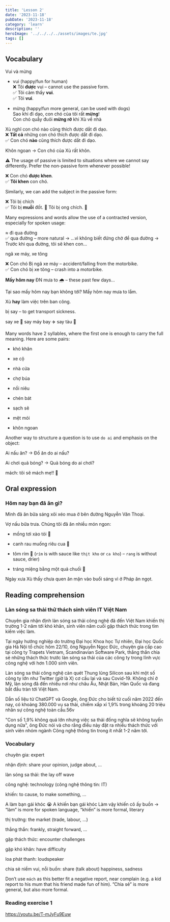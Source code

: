 ```yaml
---
title: 'Lesson 2'
date: '2023-11-18'
pubDate: '2023-11-18'
category: 'learn'
description: ''
heroImage: '../../../../assets/images/te.jpg'
tags: []
---
```


## Vocabulary

Vui và mừng

- vui (happy/fun for human)  
   ❌ Tôi **được** vui – cannot use the passive form.  
   ✅ Tôi cảm thấy **vui**.  
   ✅ Tôi **vui**.

- mừng (happy/fun more general, can be used with dogs)  
   Sao khi đi dạo, con chó của tôi rất **mừng**!  
   Con chó quẫy đuôi **mừng rỡ** khi Xù về nhà

Xù nghĩ con chó nào cũng thích được dắt đi dạo.  
❌ **Tất cả** những con chó thích được dắt đi dạo.  
✅ Con chó **nào** cũng thích được dắt đi dạo.

Khôn ngoan → Con chó của Xù rất khôn.

⚠️ The usage of passive is limited to situations where we cannot say differently. Prefer the non-passive form whenever possible!

❌ Con chó **được khen**.  
✅ **Tôi khen** con chó.

Similarly, we can add the subject in the passive form:

❌ Tôi bị chích  
✅ Tôi bị **muỗi** đốt. 🦟 Tôi bị ong chích. 🐝

Many expressions and words allow the use of a contracted version, especially for spoken usage:

≈ đi qua đường  
✅ qua đường – more natural → …vì không biết đứng chờ để qua đường → Trước khi qua đường, tôi sẽ khen con…

ngã xe máy, xe tông

❌ Con chó Bị ngã xe máy – accident/falling from the motorbike.  
✅ Con chó bị xe tông – crash into a motorbike.

**Mấy hôm nay** ĐN mưa to 🌧️ – these past few days…

Tại sao mấy hôm nay bạn không tới? Mấy hôm nay mưa to lắm.

Xù **hay** làm việc trên ban công.

bị say – to get transport sickness.

say xe 🚗 say máy bay ✈️ say tàu 🚂

Many words have 2 syllables, where the first one is enough to carry the full meaning. Here are some pairs:

- khó khăn

- xe cộ

- nhà cửa

- chợ búa

- nồi niêu

- chén bát

- sạch sẽ

- mệt mỏi

- khôn ngoan

Another way to structure a question is to use `do ai` and emphasis on the object:

Ai nấu ăn? → Đồ ăn do ai nấu?

Ai chơi quả bóng? → Quả bóng do ai chơi?

mách: tôi sẽ mách mẹ!! 👶

## Oral expression

### Hôm nay bạn đã ăn gì?

Mình đã ăn bữa sáng xôi xéo mua ở bên đường Nguyễn Văn Thoại.

Vợ nấu bữa trưa. Chúng tôi đã ăn nhiều món ngon:

- mồng tơi xào tỏi 🥗

- canh rau muống riêu cua 🍲

- tôm rím 🦐 (`rím` is with sauce like `thịt kho` or `ca kho`) – `rang` is without sauce, drier)

- tráng miệng bằng một quả chuối 🍌

Ngày xưa Xù thấy chưa quen ăn mặn vào buổi sáng vì ở Pháp ăn ngọt.

## Reading comprehension

### Làn sóng sa thải thử thách sinh viên IT Việt Nam

Chuyên gia nhận định làn sóng sa thải công nghệ đã đến Việt Nam khiến thị trường 1-2 năm tới khó khăn, sinh viên năm cuối gặp thách thức trong tìm kiếm việc làm.

Tại ngày hướng nghiệp do trường Đại học Khoa học Tự nhiên, Đại học Quốc gia Hà Nội tổ chức hôm 22/10, ông Nguyễn Ngọc Đức, chuyên gia cấp cao tại công ty Trapets Vietnam, Scandinavian Software Park, thẳng thắn chia sẻ những thách thức trước làn sóng sa thải của các công ty trong lĩnh vực công nghệ với hơn 1.000 sinh viên.

Làn sóng sa thải công nghệ càn quét Thung lũng Silicon sau khi một số công ty lớn như Twitter (giờ là X) cơ cấu lại và sau Covid-19. Không chỉ ở Mỹ, làn sóng đã đến nhiều nơi như châu Âu, Nhật Bản, Hàn Quốc và đang bắt đầu tràn tới Việt Nam.

Dẫn số liệu từ ChatGPT và Google, ông Đức cho biết từ cuối năm 2022 đến nay, có khoảng 380.000 vụ sa thải, chiếm xấp xỉ 1,9% trong khoảng 20 triệu nhân sự công nghệ toàn cầu.56v

"Con số 1,9% không quá lớn nhưng việc sa thải đồng nghĩa sẽ không tuyển dụng nữa", ông Đức nói và cho rằng điều này đặt ra nhiều thách thức với sinh viên nhóm ngành Công nghệ thông tin trong ít nhất 1-2 năm tới.

### Vocabulary

chuyên gia: expert

nhận định: share your opinion, judge about, …

làn sóng sa thải: the lay off wave

công nghệ: technology (công nghệ thông tin: IT)

khiến: to cause, to make something, …

A làm bạn gái khóc 😭 A khiến bạn gái khóc Làm vậy khiến cô ấy buồn → “làm” is more for spoken language, “khiến” is more formal, literary

thị trường: the market (trade, labour, …)

thẳng thắn: frankly, straight forward, …

gặp thách thức: encounter challenges

gặp khó khăn: have difficulty

loa phát thanh: loudspeaker

chia sẻ niềm vui, nỗi buồn: share (talk about) happiness, sadness

Don’t use `mách` as this better fit a negative report, near complain (e.g. a kid report to his mum that his friend made fun of him). ”Chia sẻ” is more general, but also more formal.

### Reading exercise 1

https://youtu.be/T-mJyFu9Euw
